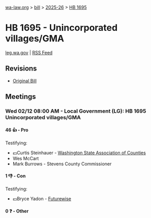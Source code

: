 [wa-law.org](/) > [bill](/bill/) > [2025-26](/bill/2025-26/) > [HB 1695](/bill/2025-26/hb/1695/)

# HB 1695 - Unincorporated villages/GMA
[leg.wa.gov](https://app.leg.wa.gov/billsummary?BillNumber=1695&Year=2025&Initiative=false) | [RSS Feed](./rss.xml)

## Revisions
* [Original Bill](1/)

## Meetings
### Wed 02/12 08:00 AM - Local Government (LG): HB 1695 Unincorporated villages/GMA
#### 46 👍 - Pro
Testifying:
* 💵Curtis Steinhauer - [Washington State Association of Counties](/org/washington_state_association_of_counties/)
* Wes McCart
* Mark Burrows - Stevens County Commissioner

#### 1 👎 - Con
Testifying:
* 💵Bryce Yadon - [Futurewise](/org/futurewise/)

#### 0 ❓ - Other
